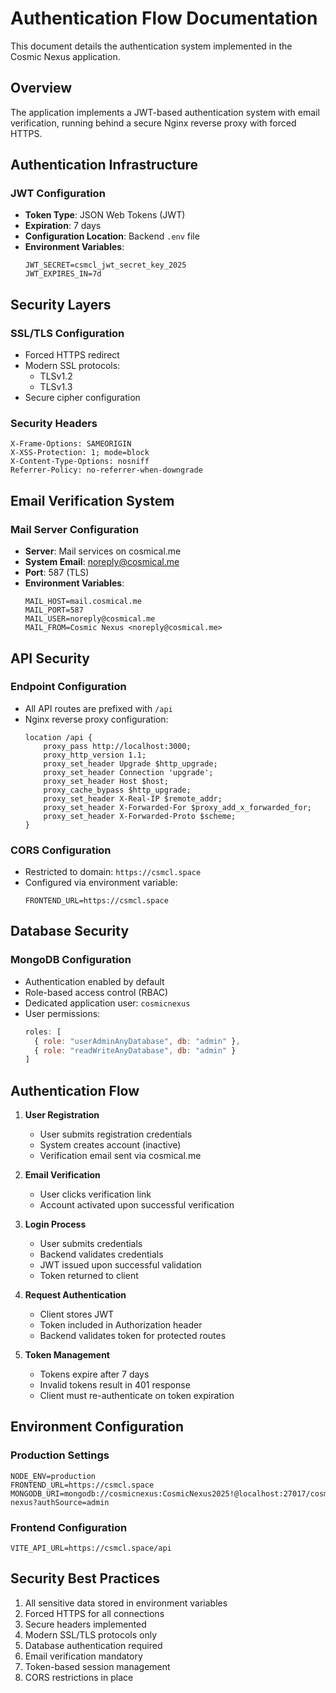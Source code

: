 # Authentication Flow Documentation

This document details the authentication system implemented in the Cosmic Nexus application.

## Overview

The application implements a JWT-based authentication system with email verification, running behind a secure Nginx reverse proxy with forced HTTPS.

## Authentication Infrastructure

### JWT Configuration
- **Token Type**: JSON Web Tokens (JWT)
- **Expiration**: 7 days
- **Configuration Location**: Backend `.env` file
- **Environment Variables**:
  ```env
  JWT_SECRET=csmcl_jwt_secret_key_2025
  JWT_EXPIRES_IN=7d
  ```

## Security Layers

### SSL/TLS Configuration
- Forced HTTPS redirect
- Modern SSL protocols:
  - TLSv1.2
  - TLSv1.3
- Secure cipher configuration

### Security Headers
```nginx
X-Frame-Options: SAMEORIGIN
X-XSS-Protection: 1; mode=block
X-Content-Type-Options: nosniff
Referrer-Policy: no-referrer-when-downgrade
```

## Email Verification System

### Mail Server Configuration
- **Server**: Mail services on cosmical.me
- **System Email**: noreply@cosmical.me
- **Port**: 587 (TLS)
- **Environment Variables**:
  ```env
  MAIL_HOST=mail.cosmical.me
  MAIL_PORT=587
  MAIL_USER=noreply@cosmical.me
  MAIL_FROM=Cosmic Nexus <noreply@cosmical.me>
  ```

## API Security

### Endpoint Configuration
- All API routes are prefixed with `/api`
- Nginx reverse proxy configuration:
  ```nginx
  location /api {
      proxy_pass http://localhost:3000;
      proxy_http_version 1.1;
      proxy_set_header Upgrade $http_upgrade;
      proxy_set_header Connection 'upgrade';
      proxy_set_header Host $host;
      proxy_cache_bypass $http_upgrade;
      proxy_set_header X-Real-IP $remote_addr;
      proxy_set_header X-Forwarded-For $proxy_add_x_forwarded_for;
      proxy_set_header X-Forwarded-Proto $scheme;
  }
  ```

### CORS Configuration
- Restricted to domain: `https://csmcl.space`
- Configured via environment variable:
  ```env
  FRONTEND_URL=https://csmcl.space
  ```

## Database Security

### MongoDB Configuration
- Authentication enabled by default
- Role-based access control (RBAC)
- Dedicated application user: `cosmicnexus`
- User permissions:
  ```javascript
  roles: [
    { role: "userAdminAnyDatabase", db: "admin" },
    { role: "readWriteAnyDatabase", db: "admin" }
  ]
  ```

## Authentication Flow

1. **User Registration**
   - User submits registration credentials
   - System creates account (inactive)
   - Verification email sent via cosmical.me

2. **Email Verification**
   - User clicks verification link
   - Account activated upon successful verification

3. **Login Process**
   - User submits credentials
   - Backend validates credentials
   - JWT issued upon successful validation
   - Token returned to client

4. **Request Authentication**
   - Client stores JWT
   - Token included in Authorization header
   - Backend validates token for protected routes

5. **Token Management**
   - Tokens expire after 7 days
   - Invalid tokens result in 401 response
   - Client must re-authenticate on token expiration

## Environment Configuration

### Production Settings
```env
NODE_ENV=production
FRONTEND_URL=https://csmcl.space
MONGODB_URI=mongodb://cosmicnexus:CosmicNexus2025!@localhost:27017/cosmic-nexus?authSource=admin
```

### Frontend Configuration
```env
VITE_API_URL=https://csmcl.space/api
```

## Security Best Practices

1. All sensitive data stored in environment variables
2. Forced HTTPS for all connections
3. Secure headers implemented
4. Modern SSL/TLS protocols only
5. Database authentication required
6. Email verification mandatory
7. Token-based session management
8. CORS restrictions in place
